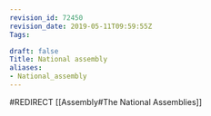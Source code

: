 ```yaml
---
revision_id: 72450
revision_date: 2019-05-11T09:59:55Z
Tags:

draft: false
Title: National assembly
aliases:
- National_assembly
---
```

#REDIRECT [[Assembly#The National Assemblies]]
